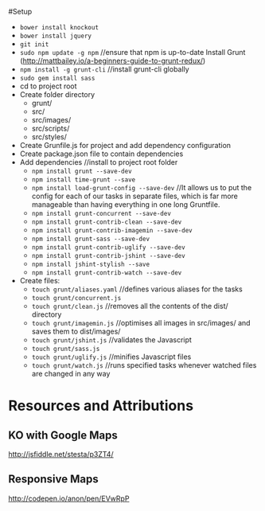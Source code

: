 #Setup

* `bower install knockout`
* `bower install jquery`
* `git init`
* `sudo npm update -g npm` //ensure that npm is up-to-date
Install Grunt (http://mattbailey.io/a-beginners-guide-to-grunt-redux/)
* `npm install -g grunt-cli` //install grunt-cli globally
* `sudo gem install sass`
* cd to project root
* Create folder directory
    * grunt/
    * src/
    * src/images/
    * src/scripts/
    * src/styles/
* Create Grunfile.js for project and add dependency configuration
* Create package.json file to contain dependencies
* Add dependencies //install to project root folder
    * `npm install grunt --save-dev`
    * `npm install time-grunt --save`
    * `npm install load-grunt-config --save-dev` //It allows us to put the config for each of our tasks in separate files, which is far more manageable than having everything in one long Gruntfile.
    * `npm install grunt-concurrent --save-dev`
    * `npm install grunt-contrib-clean --save-dev`
    * `npm install grunt-contrib-imagemin --save-dev`
    * `npm install grunt-sass --save-dev`
    * `npm install grunt-contrib-uglify --save-dev`
    * `npm install grunt-contrib-jshint --save-dev`
    * `npm install jshint-stylish --save`
    * `npm install grunt-contrib-watch --save-dev`
* Create files:
    * `touch grunt/aliases.yaml` //defines various aliases for the tasks
    * `touch grunt/concurrent.js`
    * `touch grunt/clean.js` //removes all the contents of the dist/ directory
    * `touch grunt/imagemin.js` //optimises all images in src/images/ and saves them to dist/images/
    * `touch grunt/jshint.js` //validates the Javascript
    * `touch grunt/sass.js`
    * `touch grunt/uglify.js` //minifies Javascript files
    * `touch grunt/watch.js` //runs specified tasks whenever watched files are changed in any way


# Resources and Attributions
## KO with Google Maps
http://jsfiddle.net/stesta/p3ZT4/

## Responsive Maps
http://codepen.io/anon/pen/EVwRpP
